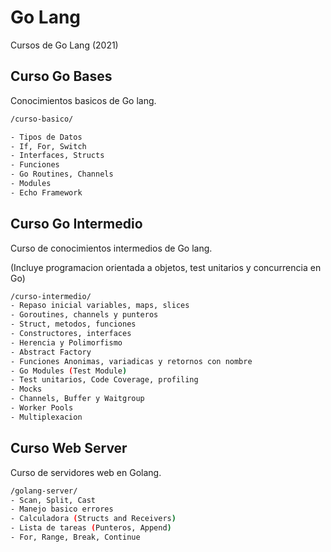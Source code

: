 
# Go Lang

Cursos de Go Lang (2021)

## Curso Go Bases

Conocimientos basicos de Go lang.

```bash
/curso-basico/

- Tipos de Datos
- If, For, Switch
- Interfaces, Structs
- Funciones
- Go Routines, Channels
- Modules
- Echo Framework
```

## Curso Go Intermedio

Curso de conocimientos intermedios de Go lang. 

(Incluye programacion orientada a objetos, test unitarios y concurrencia en Go)

```bash
/curso-intermedio/
- Repaso inicial variables, maps, slices
- Goroutines, channels y punteros
- Struct, metodos, funciones 
- Constructores, interfaces
- Herencia y Polimorfismo
- Abstract Factory
- Funciones Anonimas, variadicas y retornos con nombre
- Go Modules (Test Module)
- Test unitarios, Code Coverage, profiling
- Mocks
- Channels, Buffer y Waitgroup
- Worker Pools
- Multiplexacion
```

## Curso Web Server

Curso de servidores web en Golang. 

```bash
/golang-server/
- Scan, Split, Cast
- Manejo basico errores
- Calculadora (Structs and Receivers)
- Lista de tareas (Punteros, Append)
- For, Range, Break, Continue
```